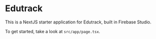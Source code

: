 # Edutrack

This is a NextJS starter application for Edutrack, built in Firebase Studio.

To get started, take a look at `src/app/page.tsx`.
